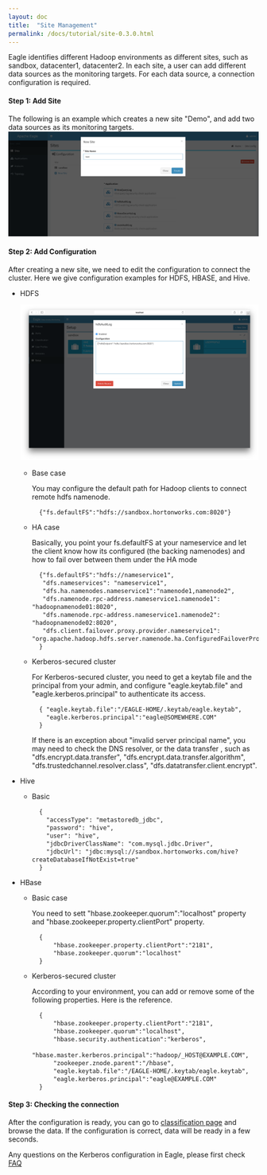 ```yaml
---
layout: doc
title:  "Site Management"
permalink: /docs/tutorial/site-0.3.0.html
---
```


Eagle identifies different Hadoop environments as different sites, such as sandbox, datacenter1, datacenter2. In each site,
a user can add different data sources as the monitoring targets. For each data source, a connection configuration is required.

#### Step 1: Add Site

The following is an example which creates a new site "Demo", and add two data sources as its monitoring targets.
![setup a site](/images/docs/new-site.png)

#### Step 2: Add Configuration

After creating a new site, we need to edit the configuration to connect the cluster. 
Here we give configuration examples for HDFS, HBASE, and Hive. 

* HDFS

    ![hdfs setup](/images/docs/hdfs-setup-0.3.0.png) 
    
    * Base case

        You may configure the default path for Hadoop clients to connect remote hdfs namenode.

            {"fs.defaultFS":"hdfs://sandbox.hortonworks.com:8020"}

    * HA case

        Basically, you point your fs.defaultFS at your nameservice and let the client know how its configured (the backing namenodes) and how to fail over between them under the HA mode

            {"fs.defaultFS":"hdfs://nameservice1",
             "dfs.nameservices": "nameservice1",
             "dfs.ha.namenodes.nameservice1":"namenode1,namenode2",
             "dfs.namenode.rpc-address.nameservice1.namenode1": "hadoopnamenode01:8020",
             "dfs.namenode.rpc-address.nameservice1.namenode2": "hadoopnamenode02:8020",
             "dfs.client.failover.proxy.provider.nameservice1": "org.apache.hadoop.hdfs.server.namenode.ha.ConfiguredFailoverProxyProvider"
            }

    * Kerberos-secured cluster

        For Kerberos-secured cluster, you need to get a keytab file and the principal from your admin, and configure "eagle.keytab.file" and "eagle.kerberos.principal" to authenticate its access.

            { "eagle.keytab.file":"/EAGLE-HOME/.keytab/eagle.keytab",
              "eagle.kerberos.principal":"eagle@SOMEWHERE.COM"
            }

        If there is an exception about "invalid server principal name", you may need to check the DNS resolver, or the data transfer , such as "dfs.encrypt.data.transfer", "dfs.encrypt.data.transfer.algorithm", "dfs.trustedchannel.resolver.class", "dfs.datatransfer.client.encrypt".
        
      

* Hive
    * Basic

            {
              "accessType": "metastoredb_jdbc",
              "password": "hive",
              "user": "hive",
              "jdbcDriverClassName": "com.mysql.jdbc.Driver",
              "jdbcUrl": "jdbc:mysql://sandbox.hortonworks.com/hive?createDatabaseIfNotExist=true"
            }


* HBase

    * Basic case

        You need to sett "hbase.zookeeper.quorum":"localhost" property and "hbase.zookeeper.property.clientPort" property.

            {
                "hbase.zookeeper.property.clientPort":"2181",
                "hbase.zookeeper.quorum":"localhost"
            }

    * Kerberos-secured cluster

        According to your environment, you can add or remove some of the following properties. Here is the reference.

            {
                "hbase.zookeeper.property.clientPort":"2181",
                "hbase.zookeeper.quorum":"localhost",
                "hbase.security.authentication":"kerberos",
                "hbase.master.kerberos.principal":"hadoop/_HOST@EXAMPLE.COM",
                "zookeeper.znode.parent":"/hbase",
                "eagle.keytab.file":"/EAGLE-HOME/.keytab/eagle.keytab",
                "eagle.kerberos.principal":"eagle@EXAMPLE.COM"
            }


#### Step 3: Checking the connection
After the configuration is ready, you can go to [classification page](/docs/tutorial/classification-0.3.0.html) and browse the data. If the configuration is correct, data will be ready in a few seconds.

Any questions on the Kerberos configuration in Eagle, please first check [FAQ](/docs/FAQ.html)